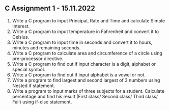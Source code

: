 C Assignment 1 - 15.11.2022
-------------------------------


1. Write a C program to input Principal, Rate and Time and calculate Simple Interest. 
2. Write a C program to input temperature in Fahrenheit and convert it to Celsius. 
3. Write a C program to input time in seconds and convert it to hours, minutes and remaining seconds. 
4. Write a C program to calculate area and circumference of a circle using pre-processor directive. 
5. Write a C program to find out if input character is a digit, alphabet or special symbol. 
6. Write a C program to find out if input alphabet is a vowel or not. 
7. Write a program to find largest and second largest of 3 numbers using Nested if statement. 
8. Write a program to input marks of three subjects for a student. Calculate percentage and find his result (First class/ Second class/ Third class/ Fail) using if-else statement. 
